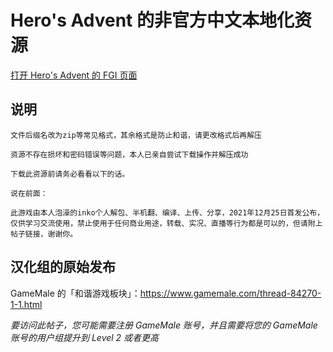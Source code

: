 # Hero's Advent 的非官方中文本地化资源

[打开 Hero's Advent 的 FGI 页面](https://furrygames.top/zh-cn/games/Hero_Advent.html)

## 说明
    文件后缀名改为zip等常见格式，其余格式是防止和谐，请更改格式后再解压
    
    资源不存在损坏和密码错误等问题，本人已亲自尝试下载操作并解压成功
    
    下载此资源前请务必看看以下的话。
    
    说在前面：
    
    此游戏由本人泡澡的inko个人解包、半机翻、编译、上传、分享，2021年12月25日首发公布，仅供学习交流使用，禁止使用于任何商业用途，转载、实况、直播等行为都是可以的，但请附上帖子链接，谢谢你。

## 汉化组的原始发布

GameMale 的「和谐游戏板块」：<https://www.gamemale.com/thread-84270-1-1.html>

_要访问此帖子，您可能需要注册 GameMale 账号，并且需要将您的 GameMale 账号的用户组提升到 Level 2 或者更高_